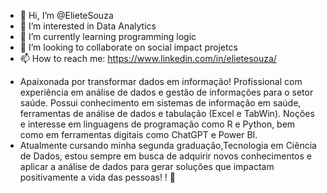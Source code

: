- 👋 Hi, I’m @ElieteSouza
- 👀 I’m interested in Data Analytics
- 🌱 I’m currently learning programming logic
- 💞️ I’m looking to collaborate on social impact projetcs
- 📫 How to reach me: https://www.linkedin.com/in/elietesouza/

<!---
ElieteSouza/ElieteSouza is a ✨ special ✨ repository because its `README.md` (this file) appears on your GitHub profile.
You can click the Preview link to take a look at your changes.
--->

- Apaixonada por transformar dados em informação! Profissional com experiência em análise de dados e gestão de informações para o setor saúde. Possui conhecimento em sistemas de informação em saúde, ferramentas de análise de dados e tabulação (Excel e TabWin). Noções e interesse em linguagens de programação como R e Python, bem como em ferramentas digitais como ChatGPT e Power BI. 
- Atualmente cursando minha segunda graduação,Tecnologia em Ciência de Dados, estou sempre em busca de adquirir novos conhecimentos e aplicar a análise de dados para gerar soluções que impactam positivamente a vida das pessoas! ! 🎯
